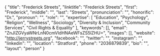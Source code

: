 {
  "title": "Frederick Streets",
  "linktitle": "Frederick Streets",
  "first": "Frederick",
  "middle": "",
  "last": "Streets",
  "pronunciation": "",
  "honorific": "Dr.",
  "pronoun": "",
  "role": "",
  "expertise": [
    "Education",
    "Psychology",
    "Religion",
    "Wellness",
    "Sociology",
    "Diversity & Inclusion",
    "Community Services",
    "Civil Rights & Equality"
  ],
  "keywords": [],
  "email": "ZnJlZGVyaWNrLnN0cmVldHNAeWFsZS5lZHU=",
  "images": [],
  "website": "http://jerrystreets.org",
  "facebook": "",
  "twitter": "",
  "instagram": "",
  "linkedin": "",
  "location": "Stratford",
  "phone": "2036879839",
  "bio": "",
  "layout": "person"
}
